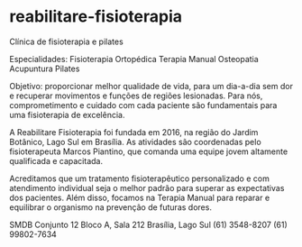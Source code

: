 # reabilitare-fisioterapia
Clínica de fisioterapia e pilates

Especialidades:
Fisioterapia Ortopédica
Terapia Manual
Osteopatia
Acupuntura
Pilates

Objetivo: proporcionar melhor qualidade de vida, para um dia-a-dia sem dor e recuperar movimentos e funções de regiões lesionadas. Para nós, comprometimento e cuidado com cada paciente são fundamentais para uma fisioterapia de excelência.

A Reabilitare Fisioterapia foi fundada em 2016, na região do Jardim Botânico, Lago Sul em Brasília. As atividades são coordenadas pelo fisioterapeuta Marcos Piantino, que comanda uma equipe jovem altamente qualificada e capacitada.

Acreditamos que um tratamento fisioterapêutico personalizado e com atendimento individual seja o melhor padrão para superar as expectativas dos pacientes. Além disso, focamos na Terapia Manual para reparar e equilibrar o organismo na prevenção de futuras dores.

SMDB Conjunto 12 Bloco A, Sala 212
Brasília, Lago Sul
(61) 3548-8207
(61) 99802-7634
